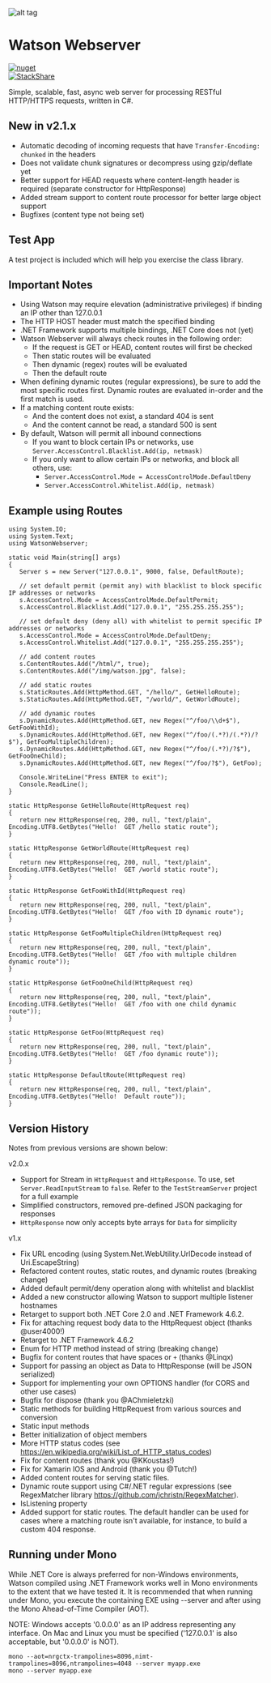 ![alt tag](https://github.com/jchristn/watsonwebserver/blob/master/assets/watson.ico)

# Watson Webserver

[![nuget](https://badge.fury.io/nu/Object.svg)](https://www.nuget.org/packages/Watson/)     
[![StackShare](https://img.shields.io/badge/tech-stack-0690fa.svg?style=flat)](https://stackshare.io/jchristn/watsonwebserver)

Simple, scalable, fast, async web server for processing RESTful HTTP/HTTPS requests, written in C#.

## New in v2.1.x

- Automatic decoding of incoming requests that have ```Transfer-Encoding: chunked``` in the headers
- Does not validate chunk signatures or decompress using gzip/deflate yet
- Better support for HEAD requests where content-length header is required (separate constructor for HttpResponse)
- Added stream support to content route processor for better large object support
- Bugfixes (content type not being set)

## Test App

A test project is included which will help you exercise the class library.

## Important Notes

- Using Watson may require elevation (administrative privileges) if binding an IP other than 127.0.0.1
- The HTTP HOST header must match the specified binding
- .NET Framework supports multiple bindings, .NET Core does not (yet)
- Watson Webserver will always check routes in the following order:
  - If the request is GET or HEAD, content routes will first be checked
  - Then static routes will be evaluated
  - Then dynamic (regex) routes will be evaluated
  - Then the default route
- When defining dynamic routes (regular expressions), be sure to add the most specific routes first.  Dynamic routes are evaluated in-order and the first match is used.
- If a matching content route exists:
  - And the content does not exist, a standard 404 is sent
  - And the content cannot be read, a standard 500 is sent
- By default, Watson will permit all inbound connections
  - If you want to block certain IPs or networks, use ```Server.AccessControl.Blacklist.Add(ip, netmask)```
  - If you only want to allow certain IPs or networks, and block all others, use:
    - ```Server.AccessControl.Mode = AccessControlMode.DefaultDeny```
    - ```Server.AccessControl.Whitelist.Add(ip, netmask)```
    
## Example using Routes
```
using System.IO;
using System.Text;
using WatsonWebserver;

static void Main(string[] args)
{
   Server s = new Server("127.0.0.1", 9000, false, DefaultRoute);

   // set default permit (permit any) with blacklist to block specific IP addresses or networks
   s.AccessControl.Mode = AccessControlMode.DefaultPermit;
   s.AccessControl.Blacklist.Add("127.0.0.1", "255.255.255.255");  

   // set default deny (deny all) with whitelist to permit specific IP addresses or networks
   s.AccessControl.Mode = AccessControlMode.DefaultDeny;
   s.AccessControl.Whitelist.Add("127.0.0.1", "255.255.255.255");

   // add content routes
   s.ContentRoutes.Add("/html/", true);
   s.ContentRoutes.Add("/img/watson.jpg", false);

   // add static routes
   s.StaticRoutes.Add(HttpMethod.GET, "/hello/", GetHelloRoute);
   s.StaticRoutes.Add(HttpMethod.GET, "/world/", GetWorldRoute);

   // add dynamic routes
   s.DynamicRoutes.Add(HttpMethod.GET, new Regex("^/foo/\\d+$"), GetFooWithId);
   s.DynamicRoutes.Add(HttpMethod.GET, new Regex("^/foo/(.*?)/(.*?)/?$"), GetFooMultipleChildren);
   s.DynamicRoutes.Add(HttpMethod.GET, new Regex("^/foo/(.*?)/?$"), GetFooOneChild);
   s.DynamicRoutes.Add(HttpMethod.GET, new Regex("^/foo/?$"), GetFoo); 

   Console.WriteLine("Press ENTER to exit");
   Console.ReadLine();
}

static HttpResponse GetHelloRoute(HttpRequest req)
{
   return new HttpResponse(req, 200, null, "text/plain", Encoding.UTF8.GetBytes("Hello!  GET /hello static route");
}

static HttpResponse GetWorldRoute(HttpRequest req)
{
   return new HttpResponse(req, 200, null, "text/plain", Encoding.UTF8.GetBytes("Hello!  GET /world static route");
}

static HttpResponse GetFooWithId(HttpRequest req)
{
   return new HttpResponse(req, 200, null, "text/plain", Encoding.UTF8.GetBytes("Hello!  GET /foo with ID dynamic route");
}

static HttpResponse GetFooMultipleChildren(HttpRequest req)
{ 
   return new HttpResponse(req, 200, null, "text/plain", Encoding.UTF8.GetBytes("Hello!  GET /foo with multiple children dynamic route"));
}

static HttpResponse GetFooOneChild(HttpRequest req)
{ 
   return new HttpResponse(req, 200, null, "text/plain", Encoding.UTF8.GetBytes("Hello!  GET /foo with one child dynamic route"));
}

static HttpResponse GetFoo(HttpRequest req)
{ 
   return new HttpResponse(req, 200, null, "text/plain", Encoding.UTF8.GetBytes("Hello!  GET /foo dynamic route"));
}

static HttpResponse DefaultRoute(HttpRequest req)
{
   return new HttpResponse(req, 200, null, "text/plain", Encoding.UTF8.GetBytes("Hello!  Default route"));
}
```
 
## Version History

Notes from previous versions are shown below:

v2.0.x

- Support for Stream in ```HttpRequest``` and ```HttpResponse```.  To use, set ```Server.ReadInputStream``` to ```false```.  Refer to the ```TestStreamServer``` project for a full example
- Simplified constructors, removed pre-defined JSON packaging for responses
- ```HttpResponse``` now only accepts byte arrays for ```Data``` for simplicity

v1.x

- Fix URL encoding (using System.Net.WebUtility.UrlDecode instead of Uri.EscapeString)
- Refactored content routes, static routes, and dynamic routes (breaking change)
- Added default permit/deny operation along with whitelist and blacklist
- Added a new constructor allowing Watson to support multiple listener hostnames
- Retarget to support both .NET Core 2.0 and .NET Framework 4.6.2.
- Fix for attaching request body data to the HttpRequest object (thanks @user4000!)
- Retarget to .NET Framework 4.6.2
- Enum for HTTP method instead of string (breaking change)
- Bugfix for content routes that have spaces or ```+``` (thanks @Linqx)
- Support for passing an object as Data to HttpResponse (will be JSON serialized)
- Support for implementing your own OPTIONS handler (for CORS and other use cases)
- Bugfix for dispose (thank you @AChmieletzki)
- Static methods for building HttpRequest from various sources and conversion
- Static input methods
- Better initialization of object members
- More HTTP status codes (see https://en.wikipedia.org/wiki/List_of_HTTP_status_codes)
- Fix for content routes (thank you @KKoustas!)
- Fix for Xamarin IOS and Android (thank you @Tutch!)
- Added content routes for serving static files.
- Dynamic route support using C#/.NET regular expressions (see RegexMatcher library https://github.com/jchristn/RegexMatcher).
- IsListening property
- Added support for static routes.  The default handler can be used for cases where a matching route isn't available, for instance, to build a custom 404 response.

## Running under Mono

While .NET Core is always preferred for non-Windows environments, Watson compiled using .NET Framework works well in Mono environments to the extent that we have tested it. It is recommended that when running under Mono, you execute the containing EXE using --server and after using the Mono Ahead-of-Time Compiler (AOT).

NOTE: Windows accepts '0.0.0.0' as an IP address representing any interface.  On Mac and Linux you must be specified ('127.0.0.1' is also acceptable, but '0.0.0.0' is NOT).

```
mono --aot=nrgctx-trampolines=8096,nimt-trampolines=8096,ntrampolines=4048 --server myapp.exe
mono --server myapp.exe
```